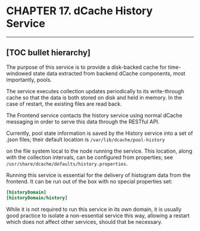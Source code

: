 CHAPTER 17. dCache History Service
=====================================

-----
[TOC bullet hierarchy]
-----

The purpose of this service is to provide a disk-backed cache for time-windowed
state data extracted from backend dCache components, most importantly, pools.

The service executes collection updates periodically to its write-through cache
so that the data is both stored on disk and held in memory.  In the case of
restart, the existing files are read back.

The Frontend service contacts the history service using normal dCache messaging
in order to serve this data through the RESTful API.

Currently, pool state information is saved by the History service into
a set of .json files; their default location is
`/var/lib/dcache/pool-history`

on the file system local to the node running the service.  This
location, along with the collection intervals, can be configured from
properties; see `/usr/share/dcache/defaults/history.properties`.

Running this service is essential for the delivery of histogram data from the
frontend.  It can be run out of the box with no special properties
set:

```ini
[historyDomain]
[historyDomain/history]
```

While it is not required to run this service in its own domain, it is usually
good practice to isolate a non-essential service this way, allowing 
a restart which does not affect other services, should that be necessary.

